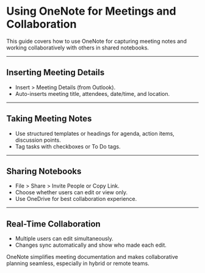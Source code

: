 # Using OneNote for Meetings and Collaboration

This guide covers how to use OneNote for capturing meeting notes and working collaboratively with others in shared notebooks.

---

## Inserting Meeting Details

- Insert > Meeting Details (from Outlook).
- Auto-inserts meeting title, attendees, date/time, and location.

---

## Taking Meeting Notes

- Use structured templates or headings for agenda, action items, discussion points.
- Tag tasks with checkboxes or To Do tags.

---

## Sharing Notebooks

- File > Share > Invite People or Copy Link.
- Choose whether users can edit or view only.
- Use OneDrive for best collaboration experience.

---

## Real-Time Collaboration

- Multiple users can edit simultaneously.
- Changes sync automatically and show who made each edit.

OneNote simplifies meeting documentation and makes collaborative planning seamless, especially in hybrid or remote teams.
